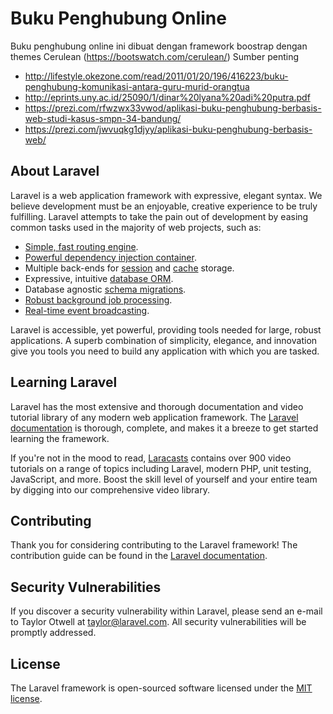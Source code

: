 <h1>Buku Penghubung Online</h1>

Buku penghubung online ini dibuat dengan framework boostrap dengan themes Cerulean (https://bootswatch.com/cerulean/)
Sumber penting

- http://lifestyle.okezone.com/read/2011/01/20/196/416223/buku-penghubung-komunikasi-antara-guru-murid-orangtua
- http://eprints.uny.ac.id/25090/1/dinar%20lyana%20adi%20putra.pdf
- https://prezi.com/rfwzwx33vwod/aplikasi-buku-penghubung-berbasis-web-studi-kasus-smpn-34-bandung/
- https://prezi.com/jwvuqkg1djyy/aplikasi-buku-penghubung-berbasis-web/

## About Laravel

Laravel is a web application framework with expressive, elegant syntax. We believe development must be an enjoyable, creative experience to be truly fulfilling. Laravel attempts to take the pain out of development by easing common tasks used in the majority of web projects, such as:

- [Simple, fast routing engine](https://laravel.com/docs/routing).
- [Powerful dependency injection container](https://laravel.com/docs/container).
- Multiple back-ends for [session](https://laravel.com/docs/session) and [cache](https://laravel.com/docs/cache) storage.
- Expressive, intuitive [database ORM](https://laravel.com/docs/eloquent).
- Database agnostic [schema migrations](https://laravel.com/docs/migrations).
- [Robust background job processing](https://laravel.com/docs/queues).
- [Real-time event broadcasting](https://laravel.com/docs/broadcasting).

Laravel is accessible, yet powerful, providing tools needed for large, robust applications. A superb combination of simplicity, elegance, and innovation give you tools you need to build any application with which you are tasked.

## Learning Laravel

Laravel has the most extensive and thorough documentation and video tutorial library of any modern web application framework. The [Laravel documentation](https://laravel.com/docs) is thorough, complete, and makes it a breeze to get started learning the framework.

If you're not in the mood to read, [Laracasts](https://laracasts.com) contains over 900 video tutorials on a range of topics including Laravel, modern PHP, unit testing, JavaScript, and more. Boost the skill level of yourself and your entire team by digging into our comprehensive video library.

## Contributing

Thank you for considering contributing to the Laravel framework! The contribution guide can be found in the [Laravel documentation](http://laravel.com/docs/contributions).

## Security Vulnerabilities

If you discover a security vulnerability within Laravel, please send an e-mail to Taylor Otwell at taylor@laravel.com. All security vulnerabilities will be promptly addressed.

## License

The Laravel framework is open-sourced software licensed under the [MIT license](http://opensource.org/licenses/MIT).
